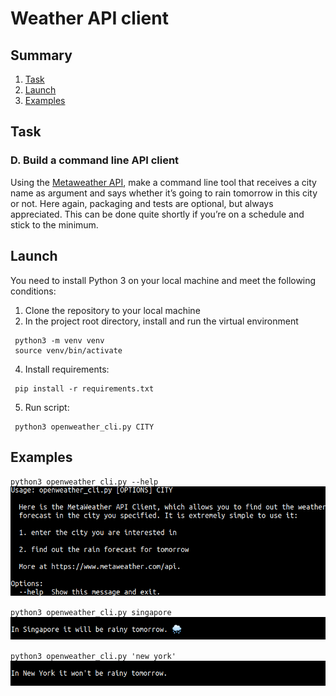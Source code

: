 # Weather API client

## Summary
1. [Task](#task)
2. [Launch](#launch)
3. [Examples](#examples)

## <a name='task'>Task</a>

### D. Build a command line API client

Using the [Metaweather API](https://www.metaweather.com/api/), make a command line tool that receives a city name as argument
and says whether it’s going to rain tomorrow in this city or not. Here again, packaging and tests
are optional, but always appreciated. This can be done quite shortly if you’re on a schedule and
stick to the minimum.

## <a name='launch'>Launch</a>
You need to install Python 3 on your local machine and meet the following conditions:
1. Clone the repository to your local machine
2. In the project root directory, install and run the virtual environment
```
 python3 -m venv venv
 source venv/bin/activate
```
4. Install requirements:
```
 pip install -r requirements.txt
```
5. Run script:
```
 python3 openweather_cli.py CITY
```

## <a name='examples'>Examples</a>

`python3 openweather_cli.py --help`  
![Get help](https://github.com/reakfog/weather_api_client/blob/main/screenshots/get_help.png)

`python3 openweather_cli.py singapore`  
![Get rainy forecast](https://github.com/reakfog/weather_api_client/blob/main/screenshots/get_rainy_forecast.png)

`python3 openweather_cli.py 'new york'`  
![Get not rainy forecast](https://github.com/reakfog/weather_api_client/blob/main/screenshots/get_not_rainy_forecast.png)
